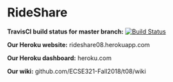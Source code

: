 # RideShare

**TravisCI build status for master branch:** [![Build Status](https://travis-ci.com/ECSE321-Fall2018/t08.svg?token=atEt1SppUvzajjRzBkhC&branch=master)](https://travis-ci.com/ECSE321-Fall2018/t08)

**Our Heroku website:** rideshare08.herokuapp.com

**Our Heroku dashboard:** heroku.com

**Our wiki:** github.com/ECSE321-Fall2018/t08/wiki
